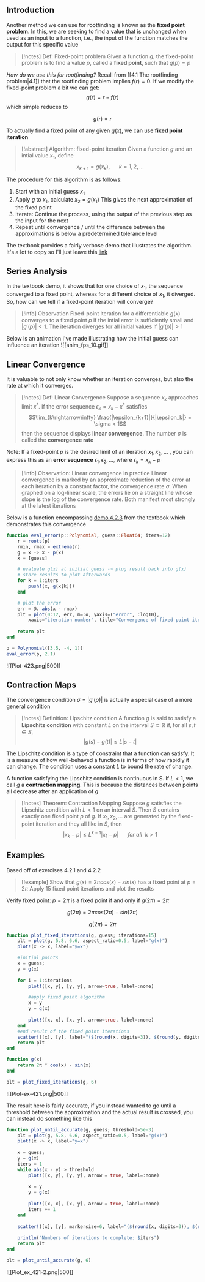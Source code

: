 ## Introduction
Another method we can use for rootfinding is known as the **fixed point problem**. In this, we are seeking to find a value that is unchanged when used as an input to a function, i.e., the input of the function matches the output for this specific value
>[!notes] Def: Fixed-point problem
>GIven a function $g$, the fixed-point problem is to find a value $p$, called a **fixed point**, such that $g(p) = p$

*How do we use this for rootfinding?*
Recall from [[4.1 The rootfinding problem|4.1]] that the rootfinding problem implies $f(r) = 0$. If we modify the fixed-point problem a bit we can get:
$$g(r) = r - f(r)$$
which simple reduces to 

$$g(r) = r$$

To actually find a fixed point of any given $g(x)$, we can use **fixed point iteration**
>[!abstract] Algorithm: fixed-point iteration
>Given a function $g$ and an intial value $x_1$, define
>$$x_{k+1} = g(x_k), \ \ \ \ \ \ k = 1, 2, ...$$

The procedure for this algorithm is as follows:
1. Start with an initial guess $x_1$
2. Apply $g$ to $x_1$, calculate $x_2 = g(x_1)$ This gives the next approximation of the fixed point
3. Iterate: Continue the process, using the output of the previous step as the input for the next
4. Repeat until convergence / until the difference between the approximations is below a predetermined tolerance level

The textbook provides a fairly verbose demo that illustrates the algorithm. It's a lot to copy so I'll just leave this [link](https://fncbook.github.io/fnc/nonlineqn/demos/fp-spiral.html)

## Series Analysis
In the textbook demo, it shows that for one choice of $x_1$, the sequence converged to a fixed point, whereas for a different choice of $x_1$, it diverged. 
So, how can we tell if a fixed-point iteration will converge?

>[!info] Observation
>Fixed-point iteration for a differentiable $g(x)$ converges to a fixed point $p$ if the intial error is sufficiently small and $|g'(p)| < 1$. The iteration diverges for all initial values if $|g'(p)| > 1$

Below is an animation I've made illustrating how the initial guess can influence an iteration
![[anim_fps_10.gif]]

## Linear Convergence
It is valuable to not only know whether an iteration converges, but also the rate at which it converges. 
>[!notes] Def: Linear Convergence
>Suppose a sequence $x_k$ approaches limit $x^*$. If the error sequence $\epsilon_k = x_k - x^*$ satisfies
>$$\lim_{k\rightarrow\infty} \frac{|\epsilon_{k+1}|}{|\epsilon_k|} = \sigma < 1$$ 
>then the sequence displays **linear convergence**. The number $\sigma$ is called the **convergence rate**

Note: If a fixed-point $p$ is the desired limit of an iteration $x_1, x_2, ...$ , you can express this as an **error sequence** $\epsilon_1, \epsilon_2, ...$, where $\epsilon_k = x_k - p$

>[!info] Observation: Linear convergence in practice
>Linear convergence is marked by an approximate reduction of the error at each iteration by a constant factor, the convergence rate $\sigma$. When graphed on a log-linear scale, the errors lie on a straight line whose slope is the log of the convergence rate. Both manifest most strongly at the latest iterations

Below is a function encompassing [demo 4.2.3](https://fncbook.github.io/fnc/nonlineqn/demos/fp-converge.html) from the textbook which demonstrates this convergence
```julia
function eval_error(p::Polynomial, guess::Float64; iters=12)
	r = roots(p)
	rmin, rmax = extrema(r)
	g = x -> x - p(x)
	x = [guess]

	# evaluate g(x) at initial guess -> plug result back into g(x)
	# store results to plot afterwards
	for k = 1:iters
		push!(x, g(x[k]))
	end

	# plot the error
	err = @. abs(x - rmax)
	plt = plot(0:12, err, m=:o, yaxis=("error", :log10),
		xaxis="iteration number", title="Convergence of fixed point iteration")
	
	return plt
end

p = Polynomial([3.5, -4, 1])
eval_error(p, 2.1)
```
![[Plot-423.png|500]]

## Contraction Maps
The convergence condition $\sigma = |g'(p)|$ is actually a special case of a more general condition
>[!notes] Definition: Lipschitz condition
>A function $g$ is said to satisfy a **Lipschitz condition** with constant $L$ on the interval $S \subset \mathbb{R}$ if, for all $s, t \in S$,
>$$|g(s) - g(t)| \leq L|s - t|$$ 

The Lipschitz condition is a type of constraint that a function can satisfy. It is a measure of how well-behaved a function is in terms of how rapidly it can change. The condition uses a constant $L$ to bound the rate of change.

A function satisfying the Lipschitz condition is continuous in S. If $L < 1$, we call $g$ a **contraction mapping**. This is because the distances between points all decrease after an application of $g$

>[!notes] Theorem: Contraction Mapping
>Suppose $g$ satisfies the Lipschitz condition with $L < 1$ on an interval $S$. Then $S$ contains exactly one fixed point $p$ of $g$. If $x_1, x_2, ...$ are generated by the fixed-point iteration and they all like in $S$, then 
>$$|x_k - p| \leq L^{k-1}|x_1-p| \ \ \ \ \ \ for \ all \  \ k > 1$$

## Examples

Based off of exercises 4.2.1 and 4.2.2
>[!example]
>Show that $g(x) = 2\pi cos(x) - sin(x)$ has a fixed point at $p = 2\pi$
>Apply 15 fixed point iterations and plot the results

Verify fixed point:  $p=2\pi$ is a fixed point if and only if $g(2\pi) = 2\pi$

$$g(2\pi) = 2\pi cos(2\pi) - sin(2\pi)$$

$$g(2\pi) = 2\pi$$

```julia
function plot_fixed_iterations(g, guess; iterations=15)
	plt = plot(g, 5.8, 6.6, aspect_ratio=0.5, label="g(x)")
	plot!(x -> x, label="y=x")

	#initial points
	x = guess;
	y = g(x)
	
	for i = 1:iterations
		plot!([x, y], [y, y], arrow=true, label=:none)

		#apply fixed point algorithm
		x = y
		y = g(x)
		
		plot!([x, x], [x, y], arrow=true, label=:none)
	end
	#end result of the fixed point iterations
	scatter!([x], [y], label="($(round(x, digits=3)), $(round(y, digits=3)))")
	return plt
end

function g(x)
	return 2π * cos(x) - sin(x)
end

plt = plot_fixed_iterations(g, 6)

```
![[Plot-ex-421.png|500]]


The result here is fairly accurate, if you instead wanted to go until a threshold between the approximation and the actual result is crossed, you can instead do something like this

```julia
function plot_until_accurate(g, guess; threshold=5e-3)
	plt = plot(g, 5.8, 6.6, aspect_ratio=0.5, label="g(x)")
	plot!(x -> x, label="y=x")
	
	x = guess;
	y = g(x)
	iters = 1
	while abs(x - y) > threshold
		plot!([x, y], [y, y], arrow = true, label=:none)
		
		x = y
		y = g(x)
		
		plot!([x, x], [x, y], arrow = true, label=:none)
		iters += 1
	end
	
	scatter!([x], [y], markersize=6, label="($(round(x, digits=3)), $(round(y, digits=3)))")
	
	println("Numbers of iterations to complete: $iters")
	return plt
end

plt = plot_until_accurate(g, 6)
```
![[Plot_ex_421-2.png|500]]